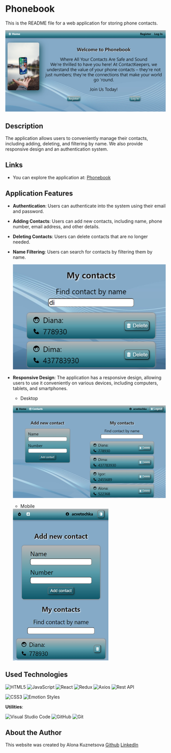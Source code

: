 # Phonebook

This is the README file for a web application for storing phone contacts.

![Home Page of Phonebook](./assets/home-phonebook.png)

## Description

The application allows users to conveniently manage their contacts, including adding, deleting, and filtering by name. We also provide responsive design and an authentication system.

## Links

- You can explore the application at: [Phonebook](https://acvetochka.github.io/Phonebook)

## Application Features

- **Authentication**: Users can authenticate into the system using their email and password.

- **Adding Contacts**: Users can add new contacts, including name, phone number, email address, and other details.

- **Deleting Contacts**: Users can delete contacts that are no longer needed.

- **Name Filtering**: Users can search for contacts by filtering them by name.

     <img src="./assets/filter-phonebook.png" width="500">
<!-- ![Filter](./assets/filter-phonebook.png) -->

- **Responsive Design**: The application has a responsive design, allowing users to use it conveniently on various devices, including computers, tablets, and smartphones.

  - Desktop
    
  ![Desktop](./assets/desktop-phonebook.png)

  - Mobile
    
  <img src="./assets/mobile-phonebook.png" width="300">
<!-- ![Mobile](./assets/mobile-phonebook.png) -->

## Used Technologies

  ![HTML5](https://img.shields.io/badge/html5-%23E34F26.svg?style=for-the-badge&logo=html5&logoColor=white)
  ![JavaScript](https://img.shields.io/badge/javascript-%23323330.svg?style=for-the-badge&logo=javascript&logoColor=%23F7DF1E)
  ![React](https://img.shields.io/badge/react-%2320232a.svg?style=for-the-badge&logo=react&logoColor=%2361DAFB)
  ![Redux](https://img.shields.io/badge/redux-%23593d88.svg?style=for-the-badge&logo=redux&logoColor=white)
  ![Axios](https://img.shields.io/badge/Axios-5A29E4?style=for-the-badge&logo=axios&logoColor=white)
  ![Rest API](https://img.shields.io/badge/Rest_API-gray?style=for-the-badge)

  ![CSS3](https://img.shields.io/badge/CSS3-1572B6?style=for-the-badge&logo=css3&logoColor=white)
  ![Emotion Styles](https://img.shields.io/badge/Emotion-D26AC2?style=for-the-badge)

 **Utilities**:

   ![Visual Studio Code](https://img.shields.io/badge/Visual%20Studio%20Code-0078d7.svg?style=for-the-badge&logo=visual-studio-code&logoColor=white)
   ![GitHub](https://img.shields.io/badge/github-%23121011.svg?style=for-the-badge&logo=github&logoColor=white)
   ![Git](https://img.shields.io/badge/git-%23F05033.svg?style=for-the-badge&logo=git&logoColor=white)

## About the Author
This website was created by Alona Kuznetsova
[Github](https://github.com/acvetochka)
[LinkedIn](https://www.linkedin.com/in/alona-kuznietsova/)
